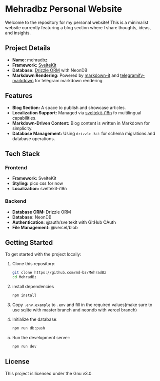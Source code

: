# Mehradbz Personal Website

Welcome to the repository for my personal website! This is a minimalist website currently featuring a blog section where I share thoughts, ideas, and insights.

## Project Details

-   **Name:** mehradbz
-   **Framework:** [SvelteKit](https://kit.svelte.dev/)
-   **Database:** [Drizzle ORM](https://orm.drizzle.team/) with NeonDB
-   **Markdown Rendering:** Powered by [markdown-it](https://github.com/markdown-it/markdown-it) and [telegramify-markdown](https://github.com/sudoskys/telegramify-markdown) for telegram markdown rendering

## Features

-   **Blog Section:** A space to publish and showcase articles.
-   **Localization Support:** Managed via [sveltekit-i18n](https://github.com/sveltekit-i18n/sveltekit-i18n) fo multilingual capabilities.
-   **Markdown-Driven Content:** Blog content is written in Markdown for simplicity.
-   **Database Management:** Using `drizzle-kit` for schema migrations and database operations.

## Tech Stack

### Frontend

-   **Framework:** SvelteKit
-   **Styling:** pico css for now
-   **Localization:** sveltekit-i18n

### Backend

-   **Database ORM:** Drizzle ORM
-   **Database:** NeonDB
-   **Authentication:** @auth/sveltekit with GitHub OAuth
-   **File Management:** @vercel/blob

## Getting Started

To get started with the project locally:

1. Clone this repository:
    ```bash
    git clone https://github.com/md-bz/MehradBz
    cd MehradBz
    ```
1. install dependencies
    ```bash
    npm install
    ```
1. Copy `.env.example` to `.env` and fill in the required values(make sure to use sqlite with master branch and neondb with vercel branch)

1. Initialize the database:

    ```bash
    npm run db:push
    ```

1. Run the development server:
    ```bash
    npm run dev
    ```

## License

This project is licensed under the Gnu v3.0.
